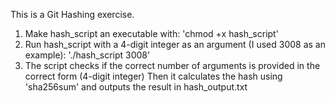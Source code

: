 This is a Git Hashing exercise.

1. Make hash_script an executable with: 'chmod +x hash_script' 
2. Run hash_script with a 4-digit integer as an argument (I used 3008 as an example): './hash_script 3008'
3. The script checks if the correct number of arguments is provided in the correct form (4-digit integer)
   Then it calculates the hash using 'sha256sum' and outputs the result in hash_output.txt
